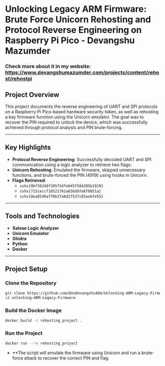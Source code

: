 # Unlocking Legacy ARM Firmware: Brute Force Unicorn Rehosting and Protocol Reverse Engineering on Raspberry Pi Pico - Devangshu Mazumder

### Check more about it in my website: https://www.devangshumazumder.com/projects/content/rehost/rehostpi

## Project Overview

This project documents the reverse engineering of UART and SPI protocols on a Raspberry Pi Pico-based hardware security token, as well as rehosting a key firmware function using the Unicorn emulator. The goal was to recover the PIN required to unlock the device, which was successfully achieved through protocol analysis and PIN brute-forcing.

---

## Key Highlights

- **Protocol Reverse Engineering**: Successfully decoded UART and SPI communication using a logic analyzer to retrieve two flags.
- **Unicorn Rehosting**: Emulated the firmware, skipped unnecessary functions, and brute-forced the PIN (4919) using hooks in Unicorn.
- **Flags Retrieved**:
    - `sshs{0bf36248f395f54fe045f584205b1919}`
    - `sshs{7151eccf18521761a656d97a6f0851a}`
    - `sshs{8ea8549aff0b37a8d1f537c65aebfe55}`

---

## Tools and Technologies

- **Saleae Logic Analyzer**
- **Unicorn Emulator**
- **Ghidra**
- **Python**
- **Docker**

---

## Project Setup

### Clone the Repository

```bash
git clone https://github.com/DevDevangshu404/Unlocking-ARM-Legacy-Firmware.git
cd unlocking-ARM-Legacy-Firmware


```
### Build the Docker Image

```bash
docker build -t rehosting_project .

```

### Run the Project

```bash
docker run --rm rehosting_project

```

- **The script will emulate the firmware using Unicorn and run a brute-force attack to recover the correct PIN and flag.
